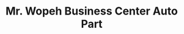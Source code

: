 ---
title: "Mr. Wopeh Business Center Auto Part"
url: /ganta/mr-wopeh-business-center-auto-part/
shop: Autoteile
---